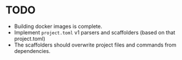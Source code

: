 # TODO

- Building docker images is complete.
- Implement `project.toml` v1 parsers and scaffolders (based on that
  project.toml)
- The scaffolders should overwrite project files and commands from dependencies.

